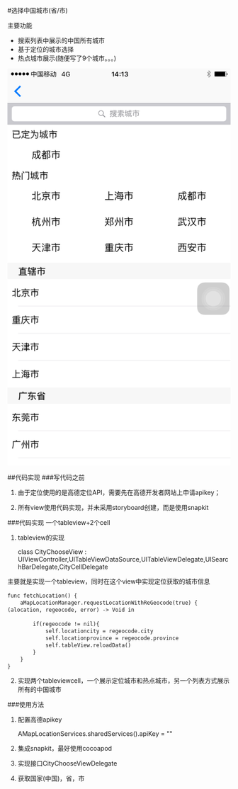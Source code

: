 #选择中国城市(省/市)


主要功能

* 搜索列表中展示的中国所有城市
* 基于定位的城市选择
* 热点城市展示(随便写了9个城市。。。)

 ![image](https://github.com/thanwork/citychoose/raw/master/screenshot/IMG_0052.png)

##代码实现
###写代码之前
1. 由于定位使用的是高德定位API，需要先在高德开发者网站上申请apikey；

2. 所有view使用代码实现，并未采用storyboard创建，而是使用snapkit

###代码实现
一个tableview+2个cell

 1. tableview的实现

    class CityChooseView : UIViewController,UITableViewDataSource,UITableViewDelegate,UISearchBarDelegate,CityCellDelegate

主要就是实现一个tableview，同时在这个view中实现定位获取的城市信息
    
    func fetchLocation() {
        aMapLocationManager.requestLocationWithReGeocode(true) { (alocation, regeocode, error) -> Void in
            
            if(regeocode != nil){
                self.locationcity = regeocode.city
                self.locationprovince = regeocode.province
                self.tableView.reloadData()
            }
        }
    }


 2. 实现两个tableviewcell，一个展示定位城市和热点城市，另一个列表方式展示所有的中国城市

###使用方法

1. 配置高德apikey

    AMapLocationServices.sharedServices().apiKey = ""

2. 集成snapkit，最好使用cocoapod
3. 实现接口CityChooseViewDelegate
4. 获取国家(中国)，省，市
